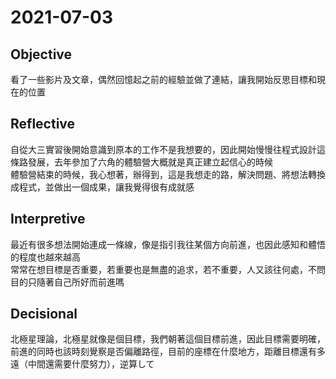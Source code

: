 # 2021-07-03

## Objective

看了一些影片及文章，偶然回憶起之前的經驗並做了連結，讓我開始反思目標和現在的位置  

## Reflective

自從大三實習後開始意識到原本的工作不是我想要的，因此開始慢慢往程式設計這條路發展，去年參加了六角的體驗營大概就是真正建立起信心的時候  
體驗營結束的時候，我心想著，辦得到，這是我想走的路，解決問題、將想法轉換成程式，並做出一個成果，讓我覺得很有成就感

## Interpretive

最近有很多想法開始連成一條線，像是指引我往某個方向前進，也因此感知和體悟的程度也越來越高  
常常在想目標是否重要，若重要也是無盡的追求，若不重要，人又該往何處，不問目的只隨著自己所好而前進嗎  

## Decisional

北極星理論，北極星就像是個目標，我們朝著這個目標前進，因此目標需要明確，前進的同時也該時刻覺察是否偏離路徑，目前的座標在什麼地方，距離目標還有多遠（中間還需要什麼努力），逆算して
